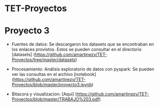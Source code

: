 # TET-Proyectos

# Proyecto 3
- Fuentes de datos: Se descargaron los datasets que se encontraban en los enlaces provistos. Estos se
pueden consultar en el directorio [datasets] (https://github.com/amartinezv/TET-Proyectos/tree/master/datasets)  
- Procesamiento: Análisis exploratorio de datos con pyspark: Se pueden ver las consultas en el archivo [notebook] (https://github.com/amartinezv/TET-Proyectos/blob/master/proyecto3.ipynb)

- Bitacora y visualizacion: [Aqui] (https://github.com/amartinezv/TET-Proyectos/blob/master/TRABAJO%203.pdf)

